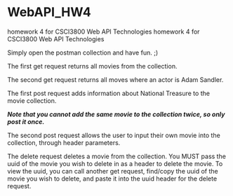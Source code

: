 # WebAPI_HW4
homework 4 for CSCI3800 Web API Technologies
homework 4 for CSCI3800 Web API Technologies

Simply open the postman collection and have fun. ;)

The first get request returns all movies from the collection.

The second get request returns all moves where an actor is Adam Sandler.

The first post request adds information about National Treasure to the movie collection.

***Note that you cannot add the same movie to the collection twice, so only post it once.***

The second post request allows the user to input their own movie into the collection, through header parameters.

The delete request deletes a movie from the collection. You MUST pass the uuid of the movie you wish to delete in as a header to delete the movie. To view the uuid, you can call another get request, find/copy the uuid of the movie you wish to delete, and paste it into the uuid header for the delete request.
